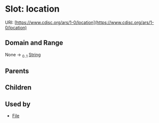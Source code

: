 
# Slot: location




URI: [https://www.cdisc.org/ars/1-0/location](https://www.cdisc.org/ars/1-0/location)


## Domain and Range

None &#8594;  <sub>0..1</sub> [String](types/String.md)

## Parents


## Children


## Used by

 * [File](File.md)
